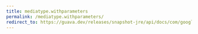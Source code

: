 ```yaml
---
title: mediatype.withparameters
permalink: /mediatype.withparameters/
redirect_to: https://guava.dev/releases/snapshot-jre/api/docs/com/google/common/net/MediaType.html#withParameters-com.google.common.collect.Multimap-
---
```

